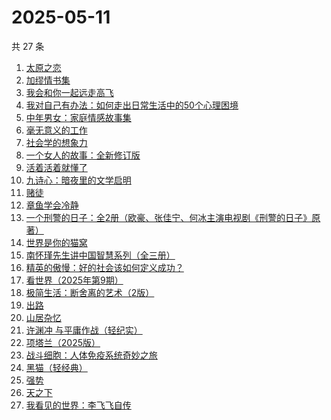 # 2025-05-11

共 27 条

<!-- BEGIN WEREAD -->
<!-- 最后更新时间 2025-05-11 19:07:04 +0800 -->
1. [太原之恋](https://weread.qq.com/web/bookDetail/6ae321507199d6e66ae82be)
1. [加缪情书集](https://weread.qq.com/web/bookDetail/d9e32920813ab9ec2g014f83)
1. [我会和你一起远走高飞](https://weread.qq.com/web/bookDetail/bc532ac0813ab9e2cg016015)
1. [我对自己有办法：如何走出日常生活中的50个心理困境](https://weread.qq.com/web/bookDetail/de032e10813ab9eb1g017f1f)
1. [中年男女：家庭情感故事集](https://weread.qq.com/web/bookDetail/c2632330813ab9d8ag0167dc)
1. [毫无意义的工作](https://weread.qq.com/web/bookDetail/f7b32c90813ab77b6g013094)
1. [社会学的想象力](https://weread.qq.com/web/bookDetail/29432830719204cf2944d83)
1. [一个女人的故事：全新修订版](https://weread.qq.com/web/bookDetail/e1e32b50813ab7747g0117e8)
1. [活着活着就懂了](https://weread.qq.com/web/bookDetail/c8d326a0813ab9d26g0184a6)
1. [九诗心：暗夜里的文学启明](https://weread.qq.com/web/bookDetail/f7e32280813ab9eb3g015d98)
1. [赌徒](https://weread.qq.com/web/bookDetail/78032ad0813ab6a94g01394b)
1. [章鱼学会冷静](https://weread.qq.com/web/bookDetail/76d32300813ab77dfg01260c)
1. [一个刑警的日子：全2册（欧豪、张佳宁、何冰主演电视剧《刑警的日子》原著）](https://weread.qq.com/web/bookDetail/cff323f0720c32d7cff8986)
1. [世界是你的猫窝](https://weread.qq.com/web/bookDetail/16f32300813ab9460g01200a)
1. [南怀瑾先生讲中国智慧系列（全三册）](https://weread.qq.com/web/bookDetail/9d532e10813ab7295g015a92)
1. [精英的傲慢：好的社会该如何定义成功？](https://weread.qq.com/web/bookDetail/5d1320e072744bdc5d154db)
1. [看世界（2025年第9期）](https://weread.qq.com/web/bookDetail/ff232b20813ab9ebeg016a91)
1. [极简生活：断舍离的艺术（2版）](https://weread.qq.com/web/bookDetail/8f4323a0813ab722dg012d92)
1. [出路](https://weread.qq.com/web/bookDetail/dc132720813ab7b6fg0168d6)
1. [山居杂忆](https://weread.qq.com/web/bookDetail/90432270813ab8a7eg018ba7)
1. [许渊冲 与平庸作战（轻纪实）](https://weread.qq.com/web/bookDetail/24d32360813ab9e82g016626)
1. [项塔兰（2025版）](https://weread.qq.com/web/bookDetail/7b132290720f04097b19e3b)
1. [战斗细胞：人体免疫系统奇妙之旅](https://weread.qq.com/web/bookDetail/0c732f70813ab74fbg013e2b)
1. [黑猫（轻经典）](https://weread.qq.com/web/bookDetail/e47322b0813ab9e5cg010586)
1. [强势](https://weread.qq.com/web/bookDetail/49f32500715443a149f102f)
1. [天之下](https://weread.qq.com/web/bookDetail/4de326a0721770aa4de95f4)
1. [我看见的世界：李飞飞自传](https://weread.qq.com/web/bookDetail/76c32a50813ab9e4fg01737b)
<!-- END WEREAD -->